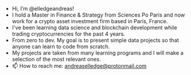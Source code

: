 - Hi, I’m @elledgeandreas!
- I hold a Master in Finance & Strategy from Sciences Po Paris and now work for a crypto asset investment firm based in Paris, France.
- I've been learning data science and blockchain development while trading cryptocurrencies for the past 4 years.
- From zero to dev. My goal is to present simple data projects so that anyone can learn to code from scratch.
- My projects are taken from many learning programs and I will make a selection of the most relevant ones.
- 📫 How to reach me: andreaselledge@protonmail.com

<!---
elledgeandreas/elledgeandreas is a ✨ special ✨ repository because its `README.md` (this file) appears on your GitHub profile.
You can click the Preview link to take a look at your changes.
--->
